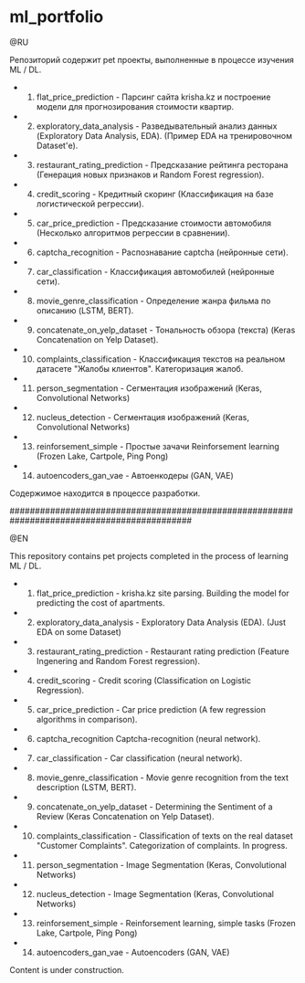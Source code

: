 # ml_portfolio

@RU

Репозиторий содержит pet проекты, выполненные в процессе изучения ML / DL.

- 1. flat_price_prediction - Парсинг сайта krisha.kz и построение модели для прогнозирования стоимости квартир.
- 2. exploratory_data_analysis - Разведывательный анализ данных (Exploratory Data Analysis, EDA). (Пример EDA на тренировочном Dataset'е).
- 3. restaurant_rating_prediction - Предсказание рейтинга ресторана (Генерация новых признаков и Random Forest regression).
- 4. сredit_scoring - Кредитный скоринг (Классификация на базе логистической регрессии).
- 5. car_price_prediction - Предсказание стоимости автомобиля (Несколько алгоритмов регрессии в сравнении).
- 6. captcha_recognition - Распознавание captcha (нейронные сети).
- 7. car_classification - Классификация автомобилей (нейронные сети).
- 8. movie_genre_classification - Определение жанра фильма по описанию (LSTM, BERT).
- 9. concatenate_on_yelp_dataset - Тональность обзора (текста) (Keras Concatenation on Yelp Dataset).
- 10. complaints_classification - Классификация текстов на реальном датасете "Жалобы клиентов". Категоризация жалоб.
- 11. person_segmentation - Сегментация изображений (Keras, Convolutional Networks)
- 12. nucleus_detection - Сегментация изображений (Keras, Convolutional Networks)
- 13. reinforsement_simple - Простые зачачи Reinforsement learning (Frozen Lake, Cartpole, Ping Pong)
- 14. autoencoders_gan_vae - Автоенкодеры (GAN, VAE)

Содержимое находится в процессе разработки.

############################################################################################

@EN

This repository contains pet projects completed in the process of learning ML / DL.

- 1. flat_price_prediction - krisha.kz site parsing. Building the model for predicting the cost of apartments.
- 2. exploratory_data_analysis - Exploratory Data Analysis (EDA). (Just EDA on some Dataset)
- 3. restaurant_rating_prediction - Restaurant rating prediction (Feature Ingenering and Random Forest regression).
- 4. сredit_scoring - Credit scoring (Classification on Logistic Regression).
- 5. car_price_prediction - Car price prediction (A few regression algorithms in comparison).
- 6. captcha_recognition Captcha-recognition (neural network).
- 7. car_classification - Car classification (neural network).
- 8. movie_genre_classification - Movie genre recognition from the text description (LSTM, BERT).
- 9. concatenate_on_yelp_dataset - Determining the Sentiment of a Review (Keras Concatenation on Yelp Dataset).
- 10. complaints_classification - Classification of texts on the real dataset "Customer Complaints". Categorization of complaints. In progress.
- 11. person_segmentation - Image Segmentation (Keras, Convolutional Networks)
- 12. nucleus_detection - Image Segmentation (Keras, Convolutional Networks)
- 13. reinforsement_simple - Reinforsement learning, simple tasks (Frozen Lake, Cartpole, Ping Pong)
- 14. autoencoders_gan_vae - Autoencoders (GAN, VAE)

Content is under construction.
